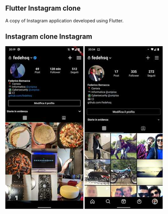 ## Flutter Instagram clone ##
A copy of Instagram application developed using Flutter.

## Instagram clone                               Instagram  ##
![drawing](https://github.com/fedehsq/instagram_clone/blob/main/clone.jpeg) ![drawing](https://github.com/fedehsq/instagram_clone/blob/main/insta.jpeg)
